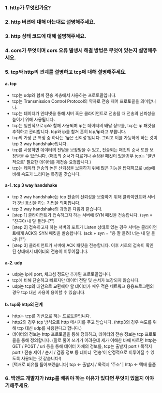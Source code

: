 ### 1. http가 무엇인가요?


### 2. http 버젼에 대해 아는대로 설명해주세요.


### 3. http 상태 코드에 대해 설명해주세요.


### 4. cors가 무엇이며 cors 오류 발생시 해결 방법은 무엇이 있는지 설명해주세요.


### 5. tcp와 http의 관계를 설명하고 tcp에 대해 설명해주세요.

#### a. tcp

* tcp는 udp와 함께 전송 계층에서 사용하는 프로토콜입니다.
* tcp는 Transmission Control Protocol의 약자로 전송 제어 프로토콜을 의미합니다.
* tcp는 데이터가 인터넷을 통해 서버 혹은 클라이언트로 전송될 때 전송의 신뢰성을 높이기 위해 사용됩니다.
* tcp는 일반적으로 ip와 함께 사용되며 ip는 데이터의 배달 정보를, tcp는 ip 패킷을 추적하고 관리합니다. tcp와 ip를 합쳐 흔히 tcp/ip라고 부릅니다.
* tcp의 가장 큰 특징 중 하나는 '높은 신뢰성'입니다. 그리고 이를 가능하게 하는 것이 tcp 3 way handshake입니다.
* tcp를 사용하면 데이터의 전달을 보장받을 수 있고, 전송되는 패킷의 순서 또한 보장받을 수 있습니다. (패킷의 순서가 다르거나 손상된 패킷이 있을경우 tcp는 '일반적으로' 필요한 데이터를 재전송 요청합니다.)
* tcp는 데이터 전송의 높은 신뢰성을 보증하기 위해 많은 기능을 탑재하므로 udp에 비해 속도가 느리다는 특징을 갖습니다.


#### a-1. tcp 3 way handshake

* tcp 3 way handshake는 tcp 전송의 신뢰성을 보증하기 위해 클라이언트와 서버가 3번 통신을 하는 기법을 의미합니다.
* tcp 3 way handshake의 과정은 다음과 같습니다.
* [step 1] 클라이언트가 접속하고자 하는 서버에 SYN 패킷을 전송합니다. (syn = "친구야 내 말 들리니?")
* [step 2] 접속하고자 하는 서버의 포트가 Listen 상태로 있는 경우 서버는 클라이언트에게 ACK와 SYN 패킷을 발송합니다. (ack + syn = "응 잘 들려! 너는 내 말 들리니?")
* [step 3] 클라이언트가 서버에 ACK 패킷을 전송합니다. 이후 서로의 접속이 확인된 상태에서 데이터의 전송이 이루어집니다.


#### a-2. udp

* udp는 ip에 port, 체크섬 정도만 추가된 프로토콜입니다.
* tcp에 비해 단순하고 빠르지만 데이터 전달 및 순서가 보장되지 않습니다.
* udp는 tcp의 대안으로 교환해야 할 데이터가 매우 적은 네트워크 응용프로그램의 경우 tcp 대신 사용이 용이할 수 있습니다.


#### b. tcp와 http의 관계

* http는 tcp를 기반으로 하는 프로토콜입니다.
* http2의 경우 tcp 방식으로 http 메시지를 주고 받습니다. (http3의 경우 속도를 위해 tcp 대신 udp를 사용한다고 합니다.)
* 데이터의 정보는 http 프로토콜을 통해 정의하고, 데이터의 전송 정보는 tcp 프로토콜을 통해 정의합니다. (말로 풀어 쓰기가 어려운데 제가 이해한 바에 따르면 http는 GET / POST / uri 등을 통해 데이터 자체의 정보를, tcp는 출발지 port / 목적지 port / 전송 제어 / 순서 / 검증 정보 등 데이터 '전송'이 안정적으로 이루어질 수 있도록 사용되는 것 같습니다!)
* [택배로 비유를 들어보겠습니다] tcp <- 출발지 / 목적지 '주소' | http <- 택배 물품

### 6. 백엔드 개발자가 http를 배워야 하는 이유가 있다면 무엇이 있을지 이야기해주세요.
